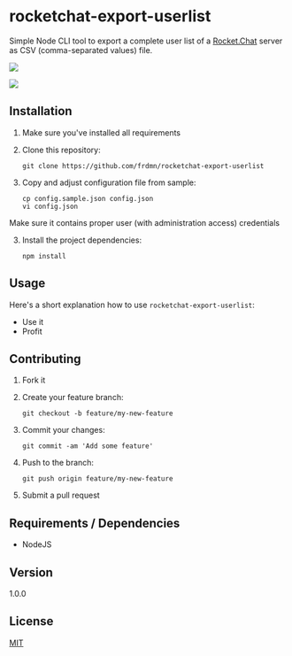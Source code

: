 # rocketchat-export-userlist

Simple Node CLI tool to export a complete user list of a [Rocket.Chat](https://rocket.chat/) server as CSV (comma-separated values) file.

![](https://i.imgur.com/SpImzqB.png)

![](https://i.imgur.com/jr0QShl.png)

## Installation

1. Make sure you've installed all requirements
2. Clone this repository:

    ```shell
    git clone https://github.com/frdmn/rocketchat-export-userlist
    ```

3. Copy and adjust configuration file from sample:

    ```shell
    cp config.sample.json config.json
    vi config.json
    ```

Make sure it contains proper user (with administration access) credentials

3. Install the project dependencies:

    ```shell
    npm install
    ```

## Usage

Here's a short explanation how to use `rocketchat-export-userlist`:

* Use it
* Profit

## Contributing

1. Fork it
2. Create your feature branch:

    ```shell
    git checkout -b feature/my-new-feature
    ```

3. Commit your changes:

    ```shell
    git commit -am 'Add some feature'
    ```

4. Push to the branch:

    ```shell
    git push origin feature/my-new-feature
    ```

5. Submit a pull request

## Requirements / Dependencies

* NodeJS

## Version

1.0.0

## License

[MIT](LICENSE)
